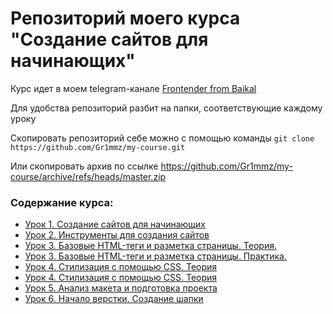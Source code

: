 # Репозиторий моего курса "Создание сайтов для начинающих"


Курс идет в моем telegram-канале [Frontender from Baikal](https://t.me/baikalFront)


Для удобства репозиторий разбит на папки, соответствующие каждому уроку


Скопировать репозиторий себе можно с помощью команды
`git clone https://github.com/Gr1mmz/my-course.git`


Или скопировать архив по ссылке https://github.com/Gr1mmz/my-course/archive/refs/heads/master.zip


### Содержание курса:
- [Урок 1. Создание сайтов для начинающих](https://telegra.ph/Urok-1-Sozdanie-sajtov-dlya-nachinayushchih-04-20)
- [Урок 2. Инструменты для создания сайтов](https://telegra.ph/Urok-2-Instrumenty-dlya-sozdaniya-sajtov-04-19)
- [Урок 3. Базовые HTML-теги и разметка страницы. Теория.](https://telegra.ph/Urok-3-Bazovye-HTML-tegi-i-razmetka-stranicy-Teoriya-04-25)
- [Урок 3. Базовые HTML-теги и разметка страницы. Практика.](https://telegra.ph/Urok-3-Bazovye-HTML-tegi-i-razmetka-stranicy-Praktika-04-27)
- [Урок 4. Стилизация с помощью CSS. Теория](https://telegra.ph/Urok-4-Stilizaciya-s-pomoshchyu-CSS-Teoriya-04-29)
- [Урок 4. Стилизация с помощью CSS. Теория](https://telegra.ph/Urok-4-Stilizaciya-s-pomoshchyu-CSS-Teoriya-04-29)
- [Урок 5. Анализ макета и подготовка проекта](https://telegra.ph/Urok-5-Analiz-maketa-i-podgotovka-proekta-05-04)
- [Урок 6. Начало верстки. Создание шапки](https://telegra.ph/Urok-6-Nachalo-verstki-Sozdanie-shapki-05-11)